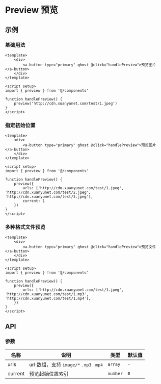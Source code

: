 # Preview 预览

## 示例

### 基础用法

```vue
<template>
    <div>
        <a-button type="primary" ghost @click="handlePreview">预览图片</a-button>
    </div>
</template>

<script setup>
import { preview } from '@/components'

function handlePreview() {
    preview('http://cdn.xuanyunet.com/test/1.jpeg')
}
</script>
```

### 指定初始位置

```vue
<template>
    <div>
        <a-button type="primary" ghost @click="handlePreview">预览图片</a-button>
    </div>
</template>

<script setup>
import { preview } from '@/components'

function handlePreview() {
    preview({
        urls: ['http://cdn.xuanyunet.com/test/1.jpeg', 'http://cdn.xuanyunet.com/test/2.jpeg', 'http://cdn.xuanyunet.com/test/3.jpeg'],
        current: 1
    })
}
</script>
```

### 多种格式文件预览

```vue
<template>
    <div>
        <a-button type="primary" ghost @click="handlePreview">预览文件</a-button>
    </div>
</template>

<script setup>
import { preview } from '@/components'

function handlePreview() {
    preview({
        urls: ['http://cdn.xuanyunet.com/test/1.jpeg', 'http://cdn.xuanyunet.com/test/1.mp3', 'http://cdn.xuanyunet.com/test/1.mp4'],
    })
}
</script>
```

## API

### 参数

| 名称      | 说明                                | 类型       | 默认值 |
|---------|-----------------------------------|----------|-----|
| urls    | url 数组，支持 `image/*` `.mp3` `.mp4` | `array`  | `-` |
| current | 预览起始位置索引                          | `number` | `0` |
